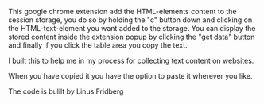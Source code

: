 This google chrome extension add the HTML-elements content to the session storage, you do so by holding the "c" button down and clicking on the HTML-text-element you want added to the storage. 
You can display the stored content inside the extension popup by clicking the "get data" button and finally if you click the table area you copy the text.

I built this to help me in my process for collecting text content on websites. 

When you have copied it you have the option to paste it wherever you like.

The code is bulilt by Linus Fridberg
